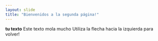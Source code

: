 ```yaml
---
layout: slide
title: "Bienvenidos a la segunda página!"
---
```

**tu texto** Este texto mola mucho
Utiliza la flecha hacia la izquierda para volver!
